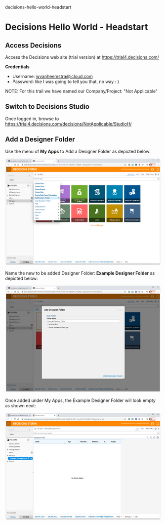 decisions-hello-world-headstart
# Decisions Hello World - Headstart

## Access Decisions

Access the Decisions web site (trial version) at https://trial4.decisions.com/

**Credentials**

- Username: wvanheemstra@icloud.com
- Password: like I was going to tell you that, no way : )

NOTE: For this trail we have named our Company/Project: "Not Applicable"

## Switch to Decisions Studio

Once logged in, browse to https://trial4.decisions.com/decisions/NotApplicable/StudioH/

## Add a Designer Folder

Use the menu of **My Apps** to Add a Designer Folder as depicted below:

![Add Designer Folder](https://raw.githubusercontent.com/vanHeemstraSystems/decisions-hello-world-headstart/master/Decisions_Studio-Add_Designer_Folder.png)

Name the new to be added Designer Folder: **Example Designer Folder** as depicted below:

![Add Designer Folder - Example Designer Folder](https://raw.githubusercontent.com/vanHeemstraSystems/decisions-hello-world-headstart/master/Decisions_Studio-Add_Designer_Folder_Example_Designer_Folder.png)

Once added under My Apps, the Example Designer Folder will look empty as shown next:

![Example Designer Folder - Empty](https://raw.githubusercontent.com/vanHeemstraSystems/decisions-hello-world-headstart/master/Decisions_Studio-My_Apps-Example_Designer_Folder-Empty.png)
